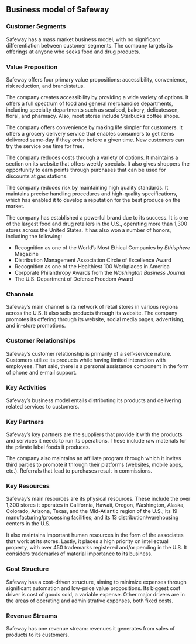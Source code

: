 Business model of Safeway
-------------------------

 ### Customer Segments

 Safeway has a mass market business model, with no significant differentiation between customer segments. The company targets its offerings at anyone who seeks food and drug products.

 ### Value Proposition

 Safeway offers four primary value propositions: accessibility, convenience, risk reduction, and brand/status.

 The company creates accessibility by providing a wide variety of options. It offers a full spectrum of food and general merchandise departments, including specialty departments such as seafood, bakery, delicatessen, floral, and pharmacy. Also, most stores include Starbucks coffee shops.

 The company offers convenience by making life simpler for customers. It offers a grocery delivery service that enables consumers to get items delivered same-day if they order before a given time. New customers can try the service one time for free.

 The company reduces costs through a variety of options. It maintains a section on its website that offers weekly specials. It also gives shoppers the opportunity to earn points through purchases that can be used for discounts at gas stations.

 The company reduces risk by maintaining high quality standards. It maintains precise handling procedures and high-quality specifications, which has enabled it to develop a reputation for the best produce on the market.

 The company has established a powerful brand due to its success. It is one of the largest food and drug retailers in the U.S., operating more than 1,300 stores across the United States. It has also won a number of honors, including the following:

  * Recognition as one of the World’s Most Ethical Companies by *Ethisphere* Magazine
 * Distribution Management Association Circle of Excellence Award
 * Recognition as one of the Healthiest 100 Workplaces in America
 * Corporate Philanthropy Awards from the *Washington Business Journal*
 * The U.S. Department of Defense Freedom Award
  ### Channels

 Safeway’s main channel is its network of retail stores in various regions across the U.S. It also sells products through its website. The company promotes its offering through its website, social media pages, advertising, and in-store promotions.

 ### Customer Relationships

 Safeway’s customer relationship is primarily of a self-service nature. Customers utilize its products while having limited interaction with employees. That said, there is a personal assistance component in the form of phone and e-mail support.

 ### Key Activities

 Safeway’s business model entails distributing its products and delivering related services to customers.

 ### Key Partners

 Safeway’s key partners are the suppliers that provide it with the products and services it needs to run its operations. These include raw materials for the private label foods it produces.

 The company also maintains an affiliate program through which it invites third parties to promote it through their platforms (websites, mobile apps, etc.). Referrals that lead to purchases result in commissions.

 ### Key Resources

 Safeway’s main resources are its physical resources. These include the over 1,300 stores it operates in California, Hawaii, Oregon, Washington, Alaska, Colorado, Arizona, Texas, and the Mid-Atlantic region of the U.S.; its 19 manufacturing/processing facilities; and its 13 distribution/warehousing centers in the U.S.

 It also maintains important human resources in the form of the associates that work at its stores. Lastly, it places a high priority on intellectual property, with over 450 trademarks registered and/or pending in the U.S. It considers trademarks of material importance to its business.

 ### Cost Structure

 Safeway has a cost-driven structure, aiming to minimize expenses through significant automation and low-price value propositions. Its biggest cost driver is cost of goods sold, a variable expense. Other major drivers are in the areas of operating and administrative expenses, both fixed costs.

 ### Revenue Streams

 Safeway has one revenue stream: revenues it generates from sales of products to its customers.